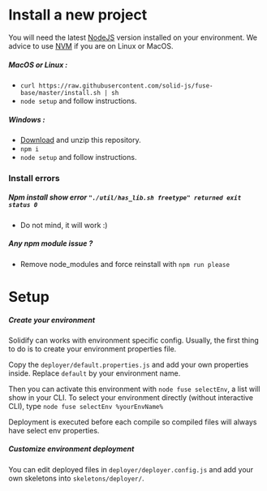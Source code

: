 # Install a new project

You will need the latest [NodeJS](https://nodejs.org/en/) version installed on your environment.
We advice to use [NVM](https://github.com/creationix/nvm) if you are on Linux or MacOS.


##### MacOS or Linux :
- `curl https://raw.githubusercontent.com/solid-js/fuse-base/master/install.sh | sh`
- `node setup` and follow instructions.

##### Windows :
- [Download](https://github.com/solid-js/fuse-base/archive/master.zip) and unzip this repository.
- `npm i`
- `node setup` and follow instructions.


### Install errors

##### Npm install show error `"./util/has_lib.sh freetype" returned exit status 0`
- Do not mind, it will work :)

##### Any npm module issue ?
- Remove node_modules and force reinstall with `npm run please`



# Setup

##### Create your environment

Solidify can works with environment specific config.
Usually, the first thing to do is to create your environment properties file.

Copy the `deployer/default.properties.js` and add your own properties inside.
Replace `default` by your environment name.

Then you can activate this environment with `node fuse selectEnv`, a list will show in your CLI.
To select your environment directly (without interactive CLI), type `node fuse selectEnv %yourEnvName%` 

Deployment is executed before each compile so compiled files will always have select env properties.

##### Customize environment deployment

You can edit deployed files in `deployer/deployer.config.js` and add your own skeletons into `skeletons/deployer/`.